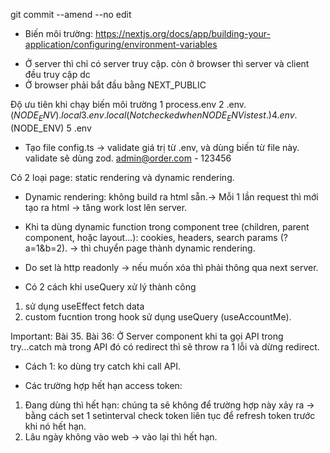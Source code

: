 git commit --amend --no edit

- Biến môi trường: https://nextjs.org/docs/app/building-your-application/configuring/environment-variables

* Ở server thì chỉ có server truy cập. còn ở browser thì server và client đều truy cập dc
* Ở browser phải bắt đầu bằng NEXT_PUBLIC

Độ ưu tiên khi chạy biến môi trường
1 process.env
2 .env.$(NODE_ENV).local
3 .env.local (Not checked when NODE_ENV is test.)
4 .env.$(NODE_ENV)
5 .env

- Tạo file config.ts -> validate giá trị từ .env, và dùng biến từ file này. validate sẽ dùng zod.
  admin@order.com - 123456

Có 2 loại page: static rendering và dynamic rendering.

- Dynamic rendering: không build ra html sẵn.-> Mỗi 1 lần request thì mới tạo ra html -> tăng work lost lên server.
- Khi ta dùng dynamic function trong component tree (children, parent component, hoặc layout...): cookies, headers, search params (?a=1&b=2). -> thì chuyển page thành
  dynamic rendering.

- Do set là http readonly -> nếu muốn xóa thì phải thông qua next server.
- Có 2 cách khi useQuery xử lý thành công

1. sử dụng useEffect fetch data
2. custom fucntion trong hook sử dụng useQuery (useAccountMe).

Important: Bài 35.
Bài 36: Ở Server component khi ta gọi API trong try...catch mà trong API đó có redirect thì sẽ throw ra 1 lỗi và dừng redirect.

- Cách 1: ko dùng try catch khi call API.

* Các trường hợp hết hạn access token:

1. Đang dùng thì hết hạn: chúng ta sẽ không để trường hợp này xảy ra -> bằng cách set 1 setinterval check token liên tục để refresh token trước khi nó hết hạn.
2. Lâu ngày không vào web -> vào lại thì hết hạn.

